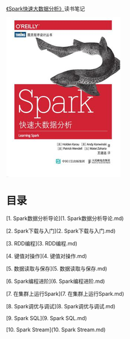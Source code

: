 [《Spark快速大数据分析》](https://book.douban.com/subject/26616244/)读书笔记

![](img/cover.jpg)

# 目录

[1. Spark数据分析导论](1. Spark数据分析导论.md)

[2. Spark下载与入门](2. Spark下载与入门.md)

[3. RDD编程](3. RDD编程.md)

[4. 键值对操作](4. 键值对操作.md)

[5. 数据读取与保存](5. 数据读取与保存.md)

[6. Spark编程进阶](6. Spark编程进阶.md)

[7. 在集群上运行Spark](7. 在集群上运行Spark.md)

[8. Spark调优与调试](8. Spark调优与调试.md)

[9. Spark SQL](9. Spark SQL.md)

[10. Spark Stream](10. Spark Stream.md)

